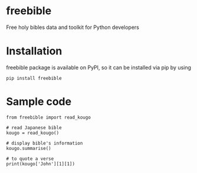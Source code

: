# freebible

Free holy bibles data and toolkit for Python developers

# Installation

freebible package is available on PyPI, so it can be installed via pip by using

```
pip install freebible
```

# Sample code
```
from freebible import read_kougo

# read Japanese bible
kougo = read_kougo()

# display bible's information
kougo.summarise()

# to quote a verse
print(kougo['John'][1][1])
```
